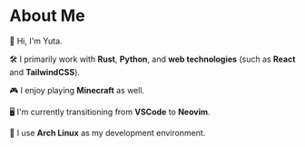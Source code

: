 # About Me

👋 Hi, I'm Yuta.

🛠️ I primarily work with **Rust**, **Python**, and **web technologies** (such as **React** and **TailwindCSS**).

🎮 I enjoy playing **Minecraft** as well.

🖥️ I'm currently transitioning from **VSCode** to **Neovim**.

🐧 I use **Arch Linux** as my development environment.

